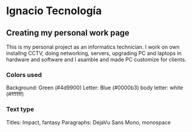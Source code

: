 # Ignacio Tecnología

## Creating my personal work page

This is my personal project as an informatics technician. I work on own installng CCTV, doing networking, servers,
upgrading PC and laptops in hardware and software and I asamble and made PC customize for clients.

### Colors used

Background: Green (#4d9900)
Letter: Blue (#0000b3)
    body letter: white (#ffffff)

### Text type

Titles: Impact, fantasy
Paragraphs: DejaVu Sans Mono, monospace
